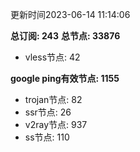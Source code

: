 更新时间2023-06-14 11:14:06

**总订阅: 243**
**总节点: 33876**
- vless节点: 42

**google ping有效节点: 1155**
- trojan节点: 82
- ssr节点: 26
- v2ray节点: 937
- ss节点: 110
